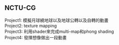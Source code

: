 ## NCTU-CG
Project1: 模擬月球繞地球以及地球公轉以及自轉的動畫</br>
Project2: texture mapping</br>
Project3: 利用shader來完成multi-map和phong shading</br>
Project4: 發揮想像做出一段動畫
